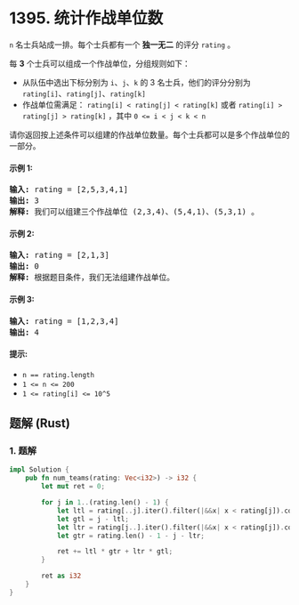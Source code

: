 # 1395. 统计作战单位数
```n``` 名士兵站成一排。每个士兵都有一个 **独一无二** 的评分 ```rating``` 。

每 **3** 个士兵可以组成一个作战单位，分组规则如下：
* 从队伍中选出下标分别为 ```i```、```j```、```k``` 的 3 名士兵，他们的评分分别为 ```rating[i]```、```rating[j]```、```rating[k]```
* 作战单位需满足： ```rating[i] < rating[j] < rating[k]``` 或者 ```rating[i] > rating[j] > rating[k]``` ，其中  ```0 <= i < j < k < n```

请你返回按上述条件可以组建的作战单位数量。每个士兵都可以是多个作战单位的一部分。

#### 示例 1:
<pre>
<strong>输入:</strong> rating = [2,5,3,4,1]
<strong>输出:</strong> 3
<strong>解释:</strong> 我们可以组建三个作战单位 (2,3,4)、(5,4,1)、(5,3,1) 。
</pre>

#### 示例 2:
<pre>
<strong>输入:</strong> rating = [2,1,3]
<strong>输出:</strong> 0
<strong>解释:</strong> 根据题目条件，我们无法组建作战单位。
</pre>

#### 示例 3:
<pre>
<strong>输入:</strong> rating = [1,2,3,4]
<strong>输出:</strong> 4
</pre>

#### 提示:
* ```n == rating.length```
* ```1 <= n <= 200```
* ```1 <= rating[i] <= 10^5```

## 题解 (Rust)

### 1. 题解
```Rust
impl Solution {
    pub fn num_teams(rating: Vec<i32>) -> i32 {
        let mut ret = 0;

        for j in 1..(rating.len() - 1) {
            let ltl = rating[..j].iter().filter(|&&x| x < rating[j]).count();
            let gtl = j - ltl;
            let ltr = rating[j..].iter().filter(|&&x| x < rating[j]).count();
            let gtr = rating.len() - 1 - j - ltr;

            ret += ltl * gtr + ltr * gtl;
        }

        ret as i32
    }
}
```
